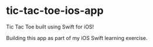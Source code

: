 # tic-tac-toe-ios-app
Tic Tac Toe built using Swift for iOS!

Building this app as part of my iOS Swift learning exercise.
